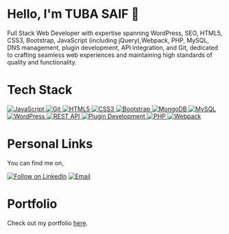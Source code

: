 # Hello, I'm TUBA SAIF 👋

Full Stack Web Developer with expertise spanning WordPress, SEO, HTML5, CSS3, Bootstrap, JavaScript (including jQuery),Webpack, PHP, MySQL, DNS management, plugin development, API integration, and Git, dedicated to crafting seamless web experiences and maintaining high standards of quality and functionality.

# Tech Stack

<p align="left">
 <a href="#">
<img alt="JavaScript" src="https://img.shields.io/badge/javascript%20-%23323330.svg?&style=for-the-badge&logo=javascript&logoColor=%23F7DF1E"/>
<img alt="Git" src="https://img.shields.io/badge/git%20-%23F05033.svg?&style=for-the-badge&logo=git&logoColor=white"/>
<img alt="HTML5" src="https://img.shields.io/badge/html5%20-%23E34F26.svg?&style=for-the-badge&logo=html5&logoColor=white"/>
<img alt="CSS3" src="https://img.shields.io/badge/css3%20-%231572B6.svg?&style=for-the-badge&logo=css3&logoColor=white"/>
<img alt="Bootstrap" src="https://img.shields.io/badge/bootstrap%20-%23563D7C.svg?&style=for-the-badge&logo=bootstrap&logoColor=white"/>
<img alt="MongoDB" src ="https://img.shields.io/badge/MongoDB-%234ea94b.svg?&style=for-the-badge&logo=mongodb&logoColor=white"/>
<img alt='MySQL' src="https://img.shields.io/badge/SQL-MySQL?style=for-the-badge&logo=mysql&color=F29111"/>
<img alt="WordPress" src="https://img.shields.io/badge/WordPress-%23117AC9.svg?&style=for-the-badge&logo=wordpress&logoColor=white"/>
<img alt="REST API" src="https://img.shields.io/badge/REST%20API-%231967C1.svg?&style=for-the-badge&logo=api&logoColor=white"/>
<img alt="Plugin Development" src="https://img.shields.io/badge/Plugin%20Development-%234D5A63.svg?&style=for-the-badge&logo=wordpress&logoColor=white"/>
<img alt="PHP" src="https://img.shields.io/badge/PHP-%23777BB4.svg?&style=for-the-badge&logo=php&logoColor=white"/>
<img alt="Webpack" src="https://img.shields.io/badge/Webpack-%238DD6F9.svg?&style=for-the-badge&logo=webpack&logoColor=white"/>

 </a>
</p>

<h1 align="left">Personal Links</h1>

You can find me on,

<p align="left">
  <a href="https://www.linkedin.com/in/tubasaif1210"><img title="Follow on LinkedIn" src="https://img.shields.io/badge/LinkedIn-0077B5?style=for-the-badge&logo=linkedin&logoColor=white"/></a>
  <a href="mailto:tubasaif718@gmail.com"><img title="Email" src="https://img.shields.io/badge/Gmail-D14836?style=for-the-badge&logo=gmail&logoColor=white"/></a> 
  
</p>
<h1 align="left">Portfolio</h1>

Check out my portfolio <a href="https://tubasaif.github.io/">here</a>.


